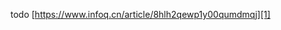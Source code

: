 todo
[https://www.infoq.cn/article/8hlh2qewp1y00qumdmqj][1]

[1]:	https://www.infoq.cn/article/8hlh2qewp1y00qumdmqj